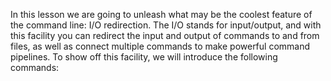 In this lesson we are going to unleash what may be
the coolest feature of the command line: I/O redirection. The I/O stands for input/output, and with this
facility you can redirect the input and output of
commands to and from files, as well as connect multiple commands to
make powerful command pipelines. To show off this facility, we will introduce the following commands: